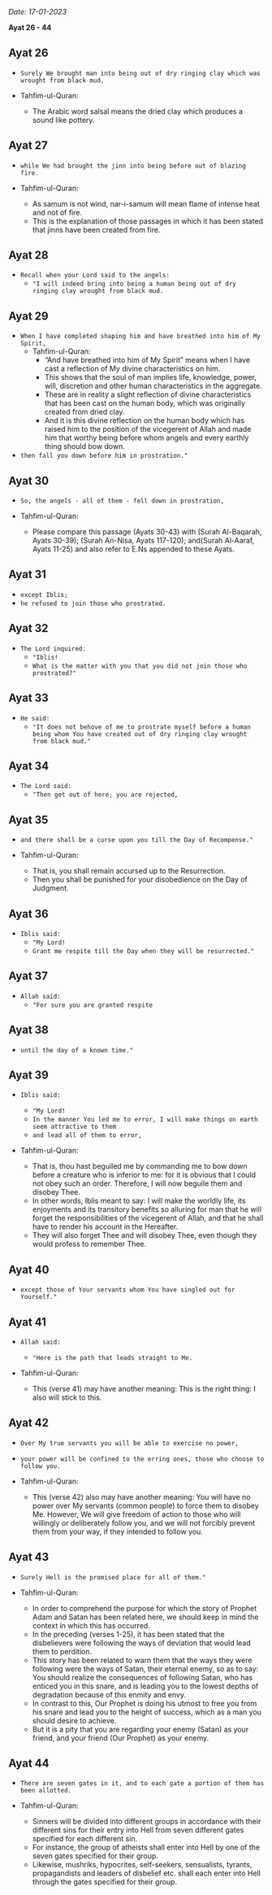 *Date: 17-01-2023*

**Ayat 26 - 44**

## Ayat 26

- `Surely We brought man into being out of dry ringing clay which was wrought from black mud,`

- Tahfim-ul-Quran:
  - The Arabic word salsal means the dried clay which produces a sound like pottery.

## Ayat 27

- `while We had brought the jinn into being before out of blazing fire.`

- Tahfim-ul-Quran:
  - As samum is not wind, nar-i-samum will mean flame of intense heat and not of fire. 
  - This is the explanation of those passages in which it has been stated that jinns have been created from fire.

## Ayat 28

- `Recall when your Lord said to the angels:`
  - `"I will indeed bring into being a human being out of dry ringing clay wrought from black mud.`

## Ayat 29

- `When I have completed shaping him and have breathed into him of My Spirit,`
  - Tahfim-ul-Quran:
    - “And have breathed into him of My Spirit” means when I have cast a reflection of My divine characteristics on him.
    - This shows that the soul of man implies life, knowledge, power, will, discretion and other human characteristics in the aggregate.
    - These are in reality a slight reflection of divine characteristics that has been cast on the human body, which was originally created from dried clay.
    - And it is this divine reflection on the human body which has raised him to the position of the vicegerent of Allah and made him that worthy being before whom angels and every earthly thing should bow down.
- `then fall you down before him in prostration."`

## Ayat 30

- `So, the angels - all of them - fell down in prostration,`

- Tahfim-ul-Quran:
  - Please compare this passage (Ayats 30-43) with (Surah Al-Baqarah, Ayats 30-39); (Surah An-Nisa, Ayats 117-120); and(Surah Al-Aaraf, Ayats 11-25) and also refer to E.Ns appended to these Ayats.

## Ayat 31

- `except Iblis;`
- `he refused to join those who prostrated.`


## Ayat 32

- `The Lord inquired:`
  - `"Iblis!`
  - `What is the matter with you that you did not join those who prostrated?"`

## Ayat 33

- `He said:`
  - `"It does not behove of me to prostrate myself before a human being whom You have created out of dry ringing clay wrought from black mud."`

## Ayat 34

- `The Lord said:`
  - `"Then get out of here; you are rejected,`

## Ayat 35

- `and there shall be a curse upon you till the Day of Recompense."`

- Tahfim-ul-Quran:
  - That is, you shall remain accursed up to the Resurrection.
  - Then you shall be punished for your disobedience on the Day of Judgment.

## Ayat 36

- `Iblis said:`
  - `"My Lord!`
  - `Grant me respite till the Day when they will be resurrected."`

## Ayat 37

- `Allah said:`
  - `"For sure you are granted respite`

## Ayat 38

- `until the day of a known time."`


## Ayat 39

- `Iblis said:`
  - `"My Lord!`
  - `In the manner You led me to error, I will make things on earth seem attractive to them`
  - `and lead all of them to error,`

- Tahfim-ul-Quran:
  - That is, thou hast beguiled me by commanding me to bow down before a creature who is inferior to me: for it is obvious that I could not obey such an order. Therefore, I will now beguile them and disobey Thee.
  - In other words, Iblis meant to say: I will make the worldly life, its enjoyments and its transitory benefits so alluring for man that he will forget the responsibilities of the vicegerent of Allah, and that he shall have to render his account in the Hereafter. 
  - They will also forget Thee and will disobey Thee, even though they would profess to remember Thee.

## Ayat 40

- `except those of Your servants whom You have singled out for Yourself."`

## Ayat 41

- `Allah said:`
  - `"Here is the path that leads straight to Me.`

- Tahfim-ul-Quran:
  - This (verse 41) may have another meaning: This is the right thing: I also will stick to this.

## Ayat 42

- `Over My true servants you will be able to exercise no power,`
- `your power will be confined to the erring ones, those who choose to follow you.`

- Tahfim-ul-Quran:
  - This (verse 42) also may have another meaning: You will have no power over My servants (common people) to force them to disobey Me. However, We will give freedom of action to those who will willingly or deliberately follow you, and we will not forcibly prevent them from your way, if they intended to follow you.

## Ayat 43

- `Surely Hell is the promised place for all of them."`

- Tahfim-ul-Quran:
  - In order to comprehend the purpose for which the story of Prophet Adam and Satan has been related here, we should keep in mind the context in which this has occurred.
  - In the preceding (verses 1-25), it has been stated that the disbelievers were following the ways of deviation that would lead them to perdition.
  - This story has been related to warn them that the ways they were following were the ways of Satan, their eternal enemy, so as to say: You should realize the consequences of following Satan, who has enticed you in this snare, and is leading you to the lowest depths of degradation because of this enmity and envy.
  - In contrast to this, Our Prophet is doing his utmost to free you from his snare and lead you to the height of success, which as a man you should desire to achieve.
  - But it is a pity that you are regarding your enemy (Satan) as your friend, and your friend (Our Prophet) as your enemy.

## Ayat 44

- `There are seven gates in it, and to each gate a portion of them has been allotted.`

- Tahfim-ul-Quran:
  - Sinners will be divided into different groups in accordance with their different sins for their entry into Hell from seven different gates specified for each different sin.
  - For instance, the group of atheists shall enter into Hell by one of the seven gates specified for their group.
  - Likewise, mushriks, hypocrites, self-seekers, sensualists, tyrants, propagandists and leaders of disbelief etc. shall each enter into Hell through the gates specified for their group.
